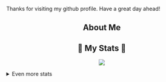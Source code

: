 
Thanks for visiting my github profile. Have a great day ahead!
  
<h2 align="center">  About Me </h2>
  
<h2 align="center"> 🚀 My Stats 🚀</h2>
<p align="center">
<img src="https://github-readme-streak-stats.herokuapp.com/?user=barius13&theme=tokyonight">
</p>
<details>
  <summary>
      Even more stats
  </summary>
  <p align="center">
    <img src="https://github-profile-trophy.vercel.app/?username=barius13&theme=dracula">
    <img src="https://github-readme-stats.vercel.app/api?username=barius13&theme=tokyonight">
  </p>
</details>
  
